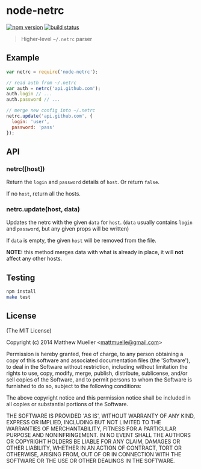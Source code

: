 
# node-netrc

[![npm version](https://img.shields.io/npm/v/node-netrc.svg)](https://npmjs.org/package/node-netrc)
[![build status](https://img.shields.io/travis/duojs/node-netrc.svg)](https://travis-ci.org/duojs/node-netrc)

> Higher-level `~/.netrc` parser


## Example

```js
var netrc = require('node-netrc');

// read auth from ~/.netrc
var auth = netrc('api.github.com');
auth.login // ...
auth.password // ...

// merge new config into ~/.netrc
netrc.update('api.github.com', {
  login: 'user',
  password: 'pass'
});
```


## API

### netrc([host])

Return the `login` and `password` details of `host`. Or return `false`.

If no `host`, return all the hosts.

### netrc.update(host, data)

Updates the netrc with the given `data` for `host`. (`data` usually contains
`login` and `password`, but any given props will be written)

If `data` is empty, the given `host` will be removed from the file.

**NOTE:** this method merges data with what is already in place, it will **not**
affect any other hosts.


## Testing

```sh
npm install
make test
```


## License

(The MIT License)

Copyright (c) 2014 Matthew Mueller &lt;mattmuelle@gmail.com&gt;

Permission is hereby granted, free of charge, to any person obtaining
a copy of this software and associated documentation files (the
'Software'), to deal in the Software without restriction, including
without limitation the rights to use, copy, modify, merge, publish,
distribute, sublicense, and/or sell copies of the Software, and to
permit persons to whom the Software is furnished to do so, subject to
the following conditions:

The above copyright notice and this permission notice shall be
included in all copies or substantial portions of the Software.

THE SOFTWARE IS PROVIDED 'AS IS', WITHOUT WARRANTY OF ANY KIND,
EXPRESS OR IMPLIED, INCLUDING BUT NOT LIMITED TO THE WARRANTIES OF
MERCHANTABILITY, FITNESS FOR A PARTICULAR PURPOSE AND NONINFRINGEMENT.
IN NO EVENT SHALL THE AUTHORS OR COPYRIGHT HOLDERS BE LIABLE FOR ANY
CLAIM, DAMAGES OR OTHER LIABILITY, WHETHER IN AN ACTION OF CONTRACT,
TORT OR OTHERWISE, ARISING FROM, OUT OF OR IN CONNECTION WITH THE
SOFTWARE OR THE USE OR OTHER DEALINGS IN THE SOFTWARE.
